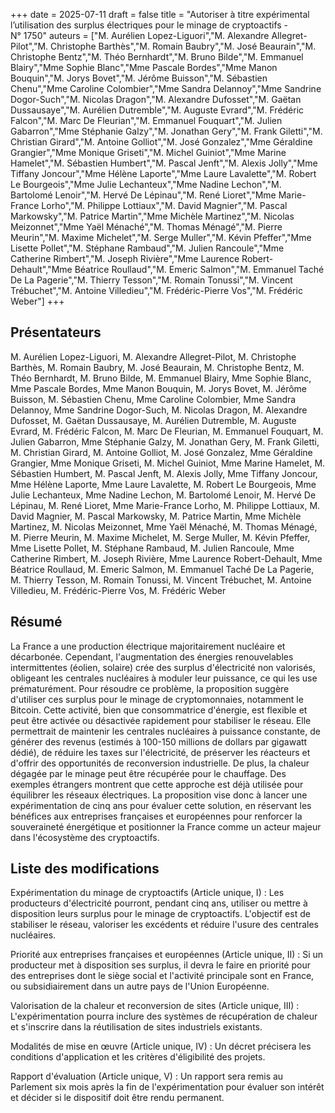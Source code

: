 +++
date = 2025-07-11
draft = false
title = "Autoriser à titre expérimental l’utilisation des surplus électriques pour le minage de cryptoactifs - N° 1750"
auteurs = ["M. Aurélien Lopez-Liguori","M. Alexandre Allegret-Pilot","M. Christophe Barthès","M. Romain Baubry","M. José Beaurain","M. Christophe Bentz","M. Théo Bernhardt","M. Bruno Bilde","M. Emmanuel Blairy","Mme Sophie Blanc","Mme Pascale Bordes","Mme Manon Bouquin","M. Jorys Bovet","M. Jérôme Buisson","M. Sébastien Chenu","Mme Caroline Colombier","Mme Sandra Delannoy","Mme Sandrine Dogor-Such","M. Nicolas Dragon","M. Alexandre Dufosset","M. Gaëtan Dussausaye","M. Aurélien Dutremble","M. Auguste Evrard","M. Frédéric Falcon","M. Marc De Fleurian","M. Emmanuel Fouquart","M. Julien Gabarron","Mme Stéphanie Galzy","M. Jonathan Gery","M. Frank Giletti","M. Christian Girard","M. Antoine Golliot","M. José Gonzalez","Mme Géraldine Grangier","Mme Monique Griseti","M. Michel Guiniot","Mme Marine Hamelet","M. Sébastien Humbert","M. Pascal Jenft","M. Alexis Jolly","Mme Tiffany Joncour","Mme Hélène Laporte","Mme Laure Lavalette","M. Robert Le Bourgeois","Mme Julie Lechanteux","Mme Nadine Lechon","M. Bartolomé Lenoir","M. Hervé De Lépinau","M. René Lioret","Mme Marie-France Lorho","M. Philippe Lottiaux","M. David Magnier","M. Pascal Markowsky","M. Patrice Martin","Mme Michèle Martinez","M. Nicolas Meizonnet","Mme Yaël Ménaché","M. Thomas Ménagé","M. Pierre Meurin","M. Maxime Michelet","M. Serge Muller","M. Kévin Pfeffer","Mme Lisette Pollet","M. Stéphane Rambaud","M. Julien Rancoule","Mme Catherine Rimbert","M. Joseph Rivière","Mme Laurence Robert-Dehault","Mme Béatrice Roullaud","M. Emeric Salmon","M. Emmanuel Taché De La Pagerie","M. Thierry Tesson","M. Romain Tonussi","M. Vincent Trébuchet","M. Antoine Villedieu","M. Frédéric-Pierre Vos","M. Frédéric Weber"]
+++

## Présentateurs

M. Aurélien Lopez-Liguori, M. Alexandre Allegret-Pilot, M. Christophe Barthès, M. Romain Baubry, M. José Beaurain, M. Christophe Bentz, M. Théo Bernhardt, M. Bruno Bilde, M. Emmanuel Blairy, Mme Sophie Blanc, Mme Pascale Bordes, Mme Manon Bouquin, M. Jorys Bovet, M. Jérôme Buisson, M. Sébastien Chenu, Mme Caroline Colombier, Mme Sandra Delannoy, Mme Sandrine Dogor-Such, M. Nicolas Dragon, M. Alexandre Dufosset, M. Gaëtan Dussausaye, M. Aurélien Dutremble, M. Auguste Evrard, M. Frédéric Falcon, M. Marc De Fleurian, M. Emmanuel Fouquart, M. Julien Gabarron, Mme Stéphanie Galzy, M. Jonathan Gery, M. Frank Giletti, M. Christian Girard, M. Antoine Golliot, M. José Gonzalez, Mme Géraldine Grangier, Mme Monique Griseti, M. Michel Guiniot, Mme Marine Hamelet, M. Sébastien Humbert, M. Pascal Jenft, M. Alexis Jolly, Mme Tiffany Joncour, Mme Hélène Laporte, Mme Laure Lavalette, M. Robert Le Bourgeois, Mme Julie Lechanteux, Mme Nadine Lechon, M. Bartolomé Lenoir, M. Hervé De Lépinau, M. René Lioret, Mme Marie-France Lorho, M. Philippe Lottiaux, M. David Magnier, M. Pascal Markowsky, M. Patrice Martin, Mme Michèle Martinez, M. Nicolas Meizonnet, Mme Yaël Ménaché, M. Thomas Ménagé, M. Pierre Meurin, M. Maxime Michelet, M. Serge Muller, M. Kévin Pfeffer, Mme Lisette Pollet, M. Stéphane Rambaud, M. Julien Rancoule, Mme Catherine Rimbert, M. Joseph Rivière, Mme Laurence Robert-Dehault, Mme Béatrice Roullaud, M. Emeric Salmon, M. Emmanuel Taché De La Pagerie, M. Thierry Tesson, M. Romain Tonussi, M. Vincent Trébuchet, M. Antoine Villedieu, M. Frédéric-Pierre Vos, M. Frédéric Weber

## Résumé

La France a une production électrique majoritairement nucléaire et décarbonée. Cependant, l'augmentation des énergies renouvelables intermittentes (éolien, solaire) crée des surplus d'électricité non valorisés, obligeant les centrales nucléaires à moduler leur puissance, ce qui les use prématurément. Pour résoudre ce problème, la proposition suggère d'utiliser ces surplus pour le minage de cryptomonnaies, notamment le Bitcoin. Cette activité, bien que consommatrice d'énergie, est flexible et peut être activée ou désactivée rapidement pour stabiliser le réseau. Elle permettrait de maintenir les centrales nucléaires à puissance constante, de générer des revenus (estimés à 100-150 millions de dollars par gigawatt dédié), de réduire les taxes sur l'électricité, de préserver les réacteurs et d'offrir des opportunités de reconversion industrielle. De plus, la chaleur dégagée par le minage peut être récupérée pour le chauffage. Des exemples étrangers montrent que cette approche est déjà utilisée pour équilibrer les réseaux électriques. La proposition vise donc à lancer une expérimentation de cinq ans pour évaluer cette solution, en réservant les bénéfices aux entreprises françaises et européennes pour renforcer la souveraineté énergétique et positionner la France comme un acteur majeur dans l'écosystème des cryptoactifs.

## Liste des modifications

Expérimentation du minage de cryptoactifs (Article unique, I) : Les producteurs d'électricité pourront, pendant cinq ans, utiliser ou mettre à disposition leurs surplus pour le minage de cryptoactifs. L'objectif est de stabiliser le réseau, valoriser les excédents et réduire l'usure des centrales nucléaires.

Priorité aux entreprises françaises et européennes (Article unique, II) : Si un producteur met à disposition ses surplus, il devra le faire en priorité pour des entreprises dont le siège social et l'activité principale sont en France, ou subsidiairement dans un autre pays de l'Union Européenne.

Valorisation de la chaleur et reconversion de sites (Article unique, III) : L'expérimentation pourra inclure des systèmes de récupération de chaleur et s'inscrire dans la réutilisation de sites industriels existants.

Modalités de mise en œuvre (Article unique, IV) : Un décret précisera les conditions d'application et les critères d'éligibilité des projets.

Rapport d'évaluation (Article unique, V) : Un rapport sera remis au Parlement six mois après la fin de l'expérimentation pour évaluer son intérêt et décider si le dispositif doit être rendu permanent.

